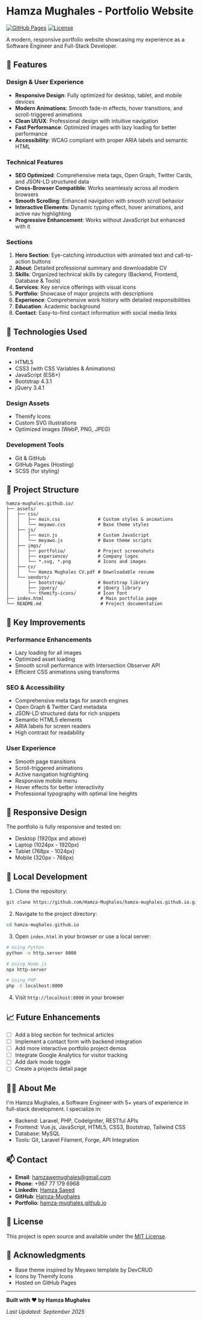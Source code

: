 # Hamza Mughales - Portfolio Website

[![GitHub Pages](https://img.shields.io/badge/GitHub-Pages-brightgreen)](https://hamza-mughales.github.io/)
[![License](https://img.shields.io/badge/License-MIT-blue.svg)](LICENSE)

A modern, responsive portfolio website showcasing my experience as a Software Engineer and Full-Stack Developer.

## 🌟 Features

### Design & User Experience
- **Responsive Design**: Fully optimized for desktop, tablet, and mobile devices
- **Modern Animations**: Smooth fade-in effects, hover transitions, and scroll-triggered animations
- **Clean UI/UX**: Professional design with intuitive navigation
- **Fast Performance**: Optimized images with lazy loading for better performance
- **Accessibility**: WCAG compliant with proper ARIA labels and semantic HTML

### Technical Features
- **SEO Optimized**: Comprehensive meta tags, Open Graph, Twitter Cards, and JSON-LD structured data
- **Cross-Browser Compatible**: Works seamlessly across all modern browsers
- **Smooth Scrolling**: Enhanced navigation with smooth scroll behavior
- **Interactive Elements**: Dynamic typing effect, hover animations, and active nav highlighting
- **Progressive Enhancement**: Works without JavaScript but enhanced with it

### Sections
1. **Hero Section**: Eye-catching introduction with animated text and call-to-action buttons
2. **About**: Detailed professional summary and downloadable CV
3. **Skills**: Organized technical skills by category (Backend, Frontend, Database & Tools)
4. **Services**: Key service offerings with visual icons
5. **Portfolio**: Showcase of major projects with descriptions
6. **Experience**: Comprehensive work history with detailed responsibilities
7. **Education**: Academic background
8. **Contact**: Easy-to-find contact information with social media links

## 🚀 Technologies Used

### Frontend
- HTML5
- CSS3 (with CSS Variables & Animations)
- JavaScript (ES6+)
- Bootstrap 4.3.1
- jQuery 3.4.1

### Design Assets
- Themify Icons
- Custom SVG illustrations
- Optimized images (WebP, PNG, JPEG)

### Development Tools
- Git & GitHub
- GitHub Pages (Hosting)
- SCSS (for styling)

## 📂 Project Structure

```
hamza-mughales.github.io/
├── assets/
│   ├── css/
│   │   ├── main.css              # Custom styles & animations
│   │   └── meyawo.css            # Base theme styles
│   ├── js/
│   │   ├── main.js               # Custom JavaScript
│   │   └── meyawo.js             # Base theme scripts
│   ├── imgs/
│   │   ├── portfolio/            # Project screenshots
│   │   ├── experience/           # Company logos
│   │   └── *.svg, *.png          # Icons and images
│   ├── cv/
│   │   └── Hamza Mughales CV.pdf # Downloadable resume
│   └── vendors/
│       ├── bootstrap/            # Bootstrap library
│       ├── jquery/               # jQuery library
│       └── themify-icons/        # Icon font
├── index.html                     # Main portfolio page
└── README.md                      # Project documentation
```

## 🎨 Key Improvements

### Performance Enhancements
- Lazy loading for all images
- Optimized asset loading
- Smooth scroll performance with Intersection Observer API
- Efficient CSS animations using transforms

### SEO & Accessibility
- Comprehensive meta tags for search engines
- Open Graph & Twitter Card metadata
- JSON-LD structured data for rich snippets
- Semantic HTML5 elements
- ARIA labels for screen readers
- High contrast for readability

### User Experience
- Smooth page transitions
- Scroll-triggered animations
- Active navigation highlighting
- Responsive mobile menu
- Hover effects for better interactivity
- Professional typography with optimal line heights

## 📱 Responsive Design

The portfolio is fully responsive and tested on:
- Desktop (1920px and above)
- Laptop (1024px - 1920px)
- Tablet (768px - 1024px)
- Mobile (320px - 768px)

## 🔧 Local Development

1. Clone the repository:
```bash
git clone https://github.com/Hamza-Mughales/hamza-mughales.github.io.git
```

2. Navigate to the project directory:
```bash
cd hamza-mughales.github.io
```

3. Open `index.html` in your browser or use a local server:
```bash
# Using Python
python -m http.server 8000

# Using Node.js
npx http-server

# Using PHP
php -S localhost:8000
```

4. Visit `http://localhost:8000` in your browser

## 📈 Future Enhancements

- [ ] Add a blog section for technical articles
- [ ] Implement a contact form with backend integration
- [ ] Add more interactive portfolio project demos
- [ ] Integrate Google Analytics for visitor tracking
- [ ] Add dark mode toggle
- [ ] Create a projects detail page

## 👨‍💻 About Me

I'm Hamza Mughales, a Software Engineer with 5+ years of experience in full-stack development. I specialize in:
- Backend: Laravel, PHP, CodeIgniter, RESTful APIs
- Frontend: Vue.js, JavaScript, HTML5, CSS3, Bootstrap, Tailwind CSS
- Database: MySQL
- Tools: Git, Laravel Filament, Forge, API Integration

## 📫 Contact

- **Email**: [hamzawemughales@gmail.com](mailto:hamzawemughales@gmail.com)
- **Phone**: +967 77 179 6968
- **LinkedIn**: [Hamza Saeed](https://www.linkedin.com/in/hamza-saeed-8a44b7319/)
- **GitHub**: [Hamza-Mughales](https://github.com/Hamza-Mughales)
- **Portfolio**: [hamza-mughales.github.io](https://hamza-mughales.github.io/)

## 📄 License

This project is open source and available under the [MIT License](LICENSE).

## 🙏 Acknowledgments

- Base theme inspired by Meyawo template by DevCRUD
- Icons by Themify Icons
- Hosted on GitHub Pages

---

**Built with ❤️ by Hamza Mughales**

*Last Updated: September 2025*
